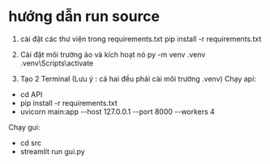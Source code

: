 

# hướng dẫn run source

1. cài đặt các thư viện trong requirements.txt
pip install -r requirements.txt

2. Cài đặt môi trường ảo và kích hoạt nó
py -m venv .venv
.venv\Scripts\activate

3. Tạo 2 Terminal (Lưu ý : cả hai đều phải cài môi trường .venv)
Chạy api: 
- cd API
- pip install -r requirements.txt
- uvicorn main:app --host 127.0.0.1 --port 8000 --workers 4

Chạy gui:
- cd src
- streamlit run gui.py

